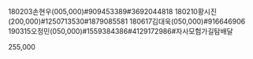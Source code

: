 180203손현우(005,000)#909453389#3692044818
180210황시진(200,000)#1250713530#1879085581
180617김대욱(050,000)#916646906
190315오정민(050,000)#1559384386#4129172986#자사모험가길탐배달

255,000
